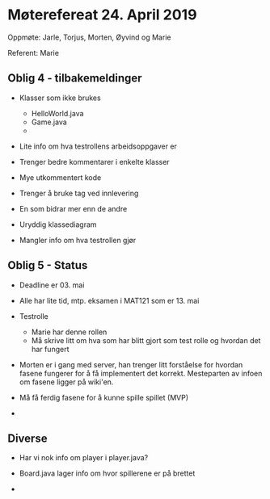 # Møterefereat 24. April 2019

Oppmøte: Jarle, Torjus, Morten, Øyvind og Marie

Referent: Marie

## Oblig 4 - tilbakemeldinger

- Klasser som ikke brukes
  - HelloWorld.java
  - Game.java
  - 

- Lite info om hva testrollens arbeidsoppgaver er

- Trenger bedre kommentarer i enkelte klasser

- Mye utkommentert kode

- Trenger å bruke tag ved innlevering

- En som bidrar mer enn de andre

- Uryddig klassediagram

- Mangler info om hva testrollen gjør

## Oblig 5 - Status

- Deadline er 03. mai

- Alle har lite tid, mtp. eksamen i MAT121 som er 13. mai

- Testrolle
  - Marie har denne rollen
  - Må skrive litt om hva som har blitt gjort som test rolle og hvordan det har fungert

- Morten er i gang med server, han trenger litt forståelse for hvordan
  fasene fungerer for å få implementert det korrekt. Mesteparten av
  infoen om fasene ligger på wiki'en.

- Må få ferdig fasene for å kunne spille spillet (MVP)

- 

## Diverse
- Har vi nok info om player i player.java?

- Board.java lager info om hvor spillerene er på brettet

- 
  